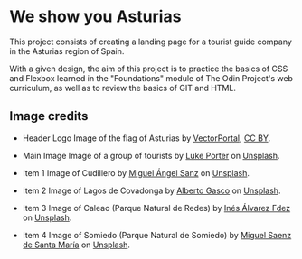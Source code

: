 # We show you Asturias

This project consists of creating a landing page for a tourist guide company in the Asturias region of Spain.

With a given design, the aim of this project is to practice the basics of CSS and Flexbox learned in the "Foundations" module of The Odin Project's web curriculum, as well as to review the basics of GIT and HTML.

## Image credits

- Header Logo
Image of the flag of Asturias by [VectorPortal](https://www.vectorportal.com), [CC BY](https://creativecommons.org/licenses/by/4.0/).

- Main Image
Image of a group of tourists by [Luke Porter](https://unsplash.com/es/@lukeporter?utm_content=creditCopyText&utm_medium=referral&utm_source=unsplash) on [Unsplash](https://unsplash.com/es/fotos/personas-que-caminan-por-caminos-de-tierra-cerca-de-la-montana-durante-el-dia-NEqEC7qa9FM?utm_content=creditCopyText&utm_medium=referral&utm_source=unsplash).

- Item 1
Image of Cudillero by [Miguel Ángel Sanz](https://unsplash.com/@maswdl95?utm_content=creditCopyText&utm_medium=referral&utm_source=unsplash) on [Unsplash](https://unsplash.com/photos/aerial-view-of-houses-facing-ocean-GcjyaK_F_pY?utm_content=creditCopyText&utm_medium=referral&utm_source=unsplash).

- Item 2
Image of Lagos de Covadonga by [Alberto Gasco](https://unsplash.com/@alberto_gasco?utm_content=creditCopyText&utm_medium=referral&utm_source=unsplash) on [Unsplash](https://unsplash.com/photos/black-and-white-abstract-painting-GKkePsCUDsw?utm_content=creditCopyText&utm_medium=referral&utm_source=unsplash).

- Item 3
Image of Caleao (Parque Natural de Redes) by [Inés Álvarez Fdez](https://unsplash.com/@powwpic?utm_content=creditCopyText&utm_medium=referral&utm_source=unsplash) on [Unsplash](https://unsplash.com/photos/snow-covered-mountains-ZUJsXLZmeSI?utm_content=creditCopyText&utm_medium=referral&utm_source=unsplash).

- Item 4
Image of Somiedo (Parque Natural de Somiedo) by [Miguel Saenz de Santa María](https://unsplash.com/@miguelssm?utm_content=creditCopyText&utm_medium=referral&utm_source=unsplash) on [Unsplash](https://unsplash.com/photos/a-lush-green-valley-with-mountains-in-the-background-iqTCYOjm_xE?utm_content=creditCopyText&utm_medium=referral&utm_source=unsplash).
